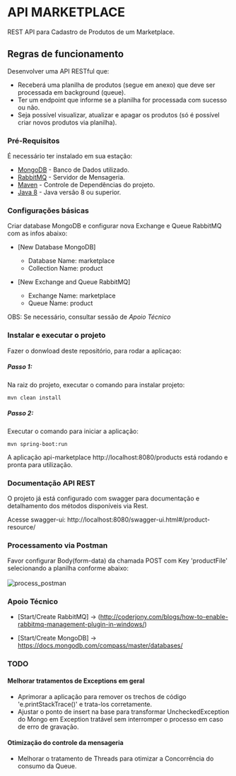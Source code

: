 # API MARKETPLACE

REST API para Cadastro de Produtos de um Marketplace.

## Regras de funcionamento

Desenvolver	 uma API RESTful que:
* Receberá uma planilha de produtos (segue em anexo) que deve ser processada em background (queue).
* Ter um endpoint que informe se a planilha for processada com sucesso ou não.
* Seja possível visualizar, atualizar e apagar os produtos (só é possível criar novos produtos via planilha).

### Pré-Requisitos

É necessário ter instalado em sua estação:

* [MongoDB](https://www.mongodb.com/) - Banco de Dados utilizado.
* [RabbitMQ](https://www.rabbitmq.com/) - Servidor de Mensageria.
* [Maven](https://maven.apache.org/) - Controle de Dependências do projeto.
* [Java 8](https://www.java.com/pt_BR/download/) - Java versão 8 ou superior.

### Configurações básicas

Criar database MongoDB e configurar nova Exchange e Queue RabbitMQ com as infos abaixo:

* [New Database MongoDB]
	- Database Name: marketplace
	- Collection Name: product

* [New Exchange and Queue RabbitMQ]
	- Exchange Name: marketplace
	- Queue Name: product

OBS: Se necessário, consultar sessão de *Apoio Técnico*

### Instalar e executar o projeto

Fazer o donwload deste repositório, para rodar a aplicaçao:

<h5>Passo 1:</h5> Na raiz do projeto, executar o comando para instalar projeto: <br>

```
mvn clean install
```

<h5>Passo 2:</h5> Executar o comando para iniciar a aplicação:

```
mvn spring-boot:run
```

A aplicação api-marketplace http://localhost:8080/products está rodando e pronta para utilização.


### Documentação API REST

O projeto já está configurado com swagger para documentação e detalhamento dos métodos disponíveis via Rest. 

Acesse swagger-ui:  http://localhost:8080/swagger-ui.html#/product-resource/


### Processamento via Postman

Favor configurar Body(form-data) da chamada POST com Key 'productFile' selecionando a planilha conforme abaixo:<br><br>
![process_postman](https://user-images.githubusercontent.com/56572201/68627452-8b8f2b80-04bc-11ea-9967-03c984afd5aa.png)


### Apoio Técnico

* [Start/Create RabbitMQ] -> (http://coderjony.com/blogs/how-to-enable-rabbitmq-management-plugin-in-windows/)

* [Start/Create MongoDB] -> https://docs.mongodb.com/compass/master/databases/	

### TODO

#### Melhorar tratamentos de Exceptions em geral
 - Aprimorar a aplicação para remover os trechos de código 'e.printStackTrace()' e trata-los corretamente.
 - Ajustar o ponto de insert na base para transformar UncheckedException do Mongo em Exception tratável sem interromper o processo em caso de erro de gravação.

#### Otimização do controle da mensageria
 - Melhorar o tratamento de Threads para otimizar a Concorrência do consumo da Queue.
